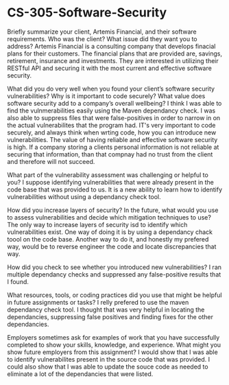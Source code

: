 # CS-305-Software-Security

Briefly summarize your client, Artemis Financial, and their software requirements. Who was the client? What issue did they want you to address?
Artemis Financial is a consulting company that develops finacial plans for their customers. The financial plans that are provided are, savings, retirement, insurance and investments. They are interested in utilizing their RESTful API and securing it with the most current and effective software security.

What did you do very well when you found your client’s software security vulnerabilities? Why is it important to code securely? What value does software security add to a company’s overall wellbeing?
I think I was able to find the vulnmerabilities easily using the Maven dependancy check. I was also able to suppress files that were false-positives in order to narrow in on the actual vulnerabilites that the program had. IT's very important to code securely, and always think when wrting code, how you can introduce new vulnerabilities. The value of having reliable and effective software security is high. If a company storing a clients personal information is not reliable at securing that information, than that compnay had no trust from the client and therefore will not succeed.

What part of the vulnerability assessment was challenging or helpful to you?
I suppose identifying vulnerabilities that were already present in the code base that was provided to us. It is a new ability to learn how to identify vulnerabilities without using a dependancy check tool. 

How did you increase layers of security? In the future, what would you use to assess vulnerabilities and decide which mitigation techniques to use?
The only way to increase layers of security isd to identify which vulnerabilities exist. One way of doing it is by using a dependancy chack toool on the code base. Another way to do it, and honestly my prefered way, would be to reverse engineer the code and locate discrepancies that way. 

How did you check to see whether you introduced new vulnerabilities? 
I ran multiple dependancy checks and suppressed any false-positive results that I found. 

What resources, tools, or coding practices did you use that might be helpful in future assignments or tasks?
I relly prefered to use the maven dependancy check tool. I thought that was very helpful in locating the dependancies, suppressing false positives and finding fixes for the other dependancies. 

Employers sometimes ask for examples of work that you have successfully completed to show your skills, knowledge, and experience. What might you show future employers from this assignment?
I would show that I was able to identify vulnerabilites present in the source code that was provided. I could also show that I was able to update the souce code as needed to eliminate a lot of the dependancies that were listed.
